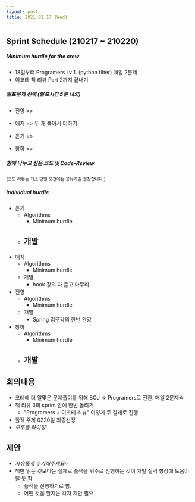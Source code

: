 ```yaml
---
layout: post
title: 2021.02.17 (Wed)
---
```

## Sprint Schedule (210217 ~ 210220)

##### *Minimum hurdle for the crew*

- 18일부터 Programers Lv 1. (python filter) 매일 2문제
- 이코테 책 리뷰 Part 2까지 끝내기

##### *발표문제 선택 (발표시간 5분 내외)*

- 진영 => 

- 애지 => 두 개 뽑아서 더하기

- 은기 => 

- 창하 => 

##### *함께 나누고 싶은 코드 및 Code-Review*

<small>(코드 리뷰는 최소 당일 오전에는 공유하길 권장합니다.)</small>

##### *Individual hurdle*

- 은기
  - Algorithms
    - Minimum hurdle
  - 개발
    - 
- 애지 
  - Algorithms
    - Minimum hurdle
  - 개발
    - hook 강의 다 듣고 마무리
- 진영
  - Algorithms
    - Minimum hurdle
  - 개발
    - Spring 입문강의 한번 완강
- 창하
  - Algorithms
    - Minimum hurdle
  - 개발
    - 

## 회의내용

- 코테에 더 알맞은 문제풀이를 위해 BOJ => Programers로 전환. 매일 2문제씩
- 책 리뷰 3회 sprint 안에 한번 돌리기
  - "Programers + 이코테 리뷰" 이렇게 두 갈래로 진행
- 플젝 주제 0220일 최종선정
- *모두들 화이팅!*

## 제안

- *자유롭게 추가해주세요~*
- 책만 읽는 것보다는 실제로 플젝을 위주로 진행하는 것이 개발 실력 향상에 도움이 될 듯 함
  - 플젝을 진행하기로 함.
  - 어떤 것을 할지는 각자 제안 필요
